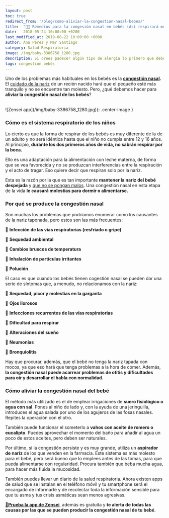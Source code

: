 ```yaml
---
layout: post
toc: true
redirect_from: '/blog/como-aliviar-la-congestion-nasal-bebes/'
title:  "👶🤧 Remedios para la congesión nasal en bebés (Así respirará mucho mejor)"
date:   2018-05-24 10:00:00 +0200
last_modified_at: 2019-08-22 10:00:00 +0000
author: Ana Pérez y Mar Santiago
category: Salud Respiratoria
image: /img/baby-3386758_1280.jpg
description: Si crees padecer algún tipo de alergia lo primero que debes hacer es acudir a tu médico de cabecera para confirmar el diagnóstico. Si el especialista lo considera oportuno, te indicará que debes,...
tags: congestión bebés
---
```


Uno de los problemas más habituales en los bebés es la **[congestión nasal](https://medlineplus.gov/spanish/ency/article/003049.htm).** El [cuidado de la nariz](https://www.cinfasalud.com/areas-de-salud/cuidado-diario/nariz/cuidado-de-la-nariz/) de un recién nacido hará que el pequeño esté más tranquilo y no se encuentre tan molesto. Pero, ¿qué debemos hacer para **aliviar la congestión nasal de los bebés**?

<br>
![Zensei app](/img/baby-3386758_1280.jpg){: .center-image }
<br>

### Cómo es el sistema respiratorio de los niños

Lo cierto es que la forma de respirar de los bebés es muy diferente de la de un adulto y no será idéntica hasta que el niño no cumpla entre 12 y 16 años. Al principio, **durante los dos primeros años de vida, no sabrán respirar por la boca.**

Ello es una adaptación para la alimentación con leche materna, de forma que se vea favorecida y no se produzcan interferencias entre la respiración y el acto de tragar. Eso quiere decir que respiran solo por la nariz.

Esta es la razón por la que es tan importante **mantener la nariz del bebé despejada** y [que no se pongan malos](https://zenseiapp.com/blog/2017/07/03/ni%C3%B1os/). Una congestión nasal en esta etapa de la vida **le causará molestias para dormir o alimentarse.**

### Por qué se produce la congestión nasal

Son muchas los problemas que podríamos enumerar como los causantes de la nariz taponada, pero estos son las más frecuentes:

🤧 **Infección de las vías respiratorias (resfriado o gripe)**

🤧 **Sequedad ambiental**

🤧 **Cambios bruscos de temperatura**

🤧 **Inhalación de partículas irritantes**

🤧 **Polución**

El caso es que cuando los bebés tienen cogestión nasal se pueden dar una serie de síntomas que, a menudo, no relacionamos con la nariz:

🤧 **Sequedad, picor y molestias en la garganta**

🤧 **Ojos llorosos**

🤧 **Infecciones recurrentes de las vías respiratorias**

🤧 **Dificultad para respirar**

🤧 **Alteraciones del sueño**

🤧 **Neumonías**

🤧 **Bronquiolitis**

Hay que procurar, además, que el bebé no tenga la nariz tapada con mocos, ya que eso hará que tenga problemas a la hora de comer. Además, **la congestión nasal puede acarrear problemas de otitis y dificultades para oír y desarrollar el habla con normalidad.**

### Cómo aliviar la congestión nasal del bebé

El método más utilizado es el de emplear irrigaciones de **suero fisiológico o agua con sal**. Pones al niño de lado y, con la ayuda de una jeringuilla, introduces el agua salada por uno de los agujeros de las fosas nasales. Repites la operación con el otro.

También puede funcionar el someterlo a **vahos con aceite de romero o eucalipto**. Puedes aprovechar el momento del baño para añadir al agua un poco de estos aceites, pero deben ser naturales.

Por último, si la congestión persiste y es muy grande, utiliza un **aspirador de nariz** de los que venden en la farmacia. Este sistema es más molesto para el bebé, pero será bueno que lo emplees antes de las tomas, para que pueda alimentarse con regularidad. Procura también que beba mucha agua, para hacer más fluida la mucosidad.

También puedes llevar un diario de la salud respiratoria. Ahora existen apps de salud que se instalan en el teléfono móvil y tu smartphone será el encargado de informarte y de recolectar toda la información sensible para que tu asma y tus crisis asmáticas sean menos agresivas. 

**[📱Prueba la app de Zensei](https://zenseiapp.com)**, además es gratuita y **te alerta de todas las causas por las que se pueden producir la congestión nasal de tu bebé**.




